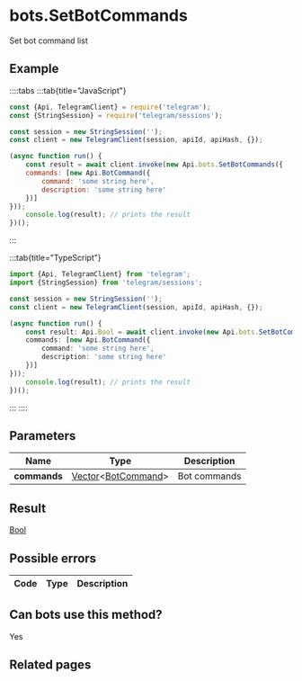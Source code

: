 # bots.SetBotCommands

Set bot command list



## Example

::::tabs
:::tab{title="JavaScript"}
```js
const {Api, TelegramClient} = require('telegram');
const {StringSession} = require('telegram/sessions');

const session = new StringSession('');
const client = new TelegramClient(session, apiId, apiHash, {});

(async function run() {
    const result = await client.invoke(new Api.bots.SetBotCommands({
    commands: [new Api.BotCommand({
        command: 'some string here',
        description: 'some string here'
    })]
}));
    console.log(result); // prints the result
})();
```
:::

:::tab{title="TypeScript"}
```ts
import {Api, TelegramClient} from 'telegram';
import {StringSession} from 'telegram/sessions';

const session = new StringSession('');
const client = new TelegramClient(session, apiId, apiHash, {});

(async function run() {
    const result: Api.Bool = await client.invoke(new Api.bots.SetBotCommands({
    commands: [new Api.BotCommand({
        command: 'some string here',
        description: 'some string here'
    })]
}));
    console.log(result); // prints the result
})();
```
:::
::::



## Parameters

| Name | Type | Description |
| :--: | ---- | ----------- |
| **commands** | [Vector](https://core.telegram.org/type/Vector%20t)<[BotCommand](https://core.telegram.org/type/BotCommand)> | Bot commands 


## Result

[Bool](https://core.telegram.org/type/Bool)



## Possible errors

| Code | Type | Description |
| :--: | ---- | ----------- |


## Can bots use this method?

Yes

## Related pages


